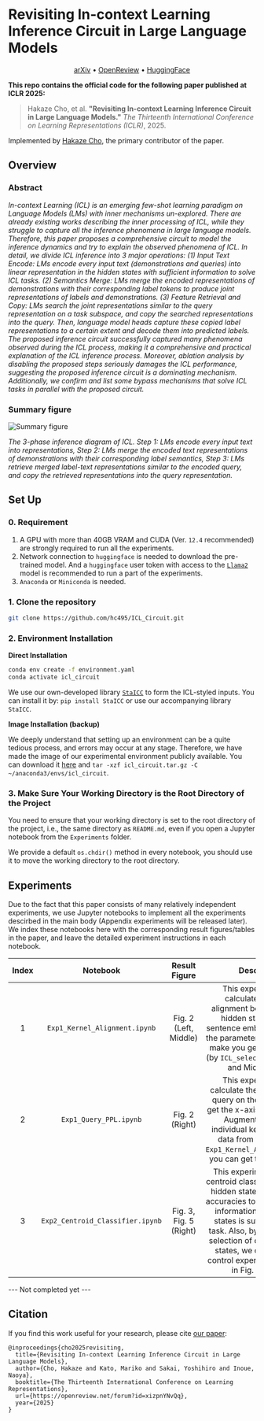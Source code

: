 # Revisiting In-context Learning Inference Circuit in Large Language Models

<p align="center">
  <a href="https://arxiv.org/abs/2410.04468">arXiv</a> •
  <a href="https://openreview.net/forum?id=xizpnYNvQq">OpenReview</a> •
  <a href="https://huggingface.co/papers/2410.04468">HuggingFace</a>
</p>

**This repo contains the official code for the following paper published at ICLR 2025:**

> Hakaze Cho, et al. **"Revisiting In-context Learning Inference Circuit in Large Language Models."** *The Thirteenth International Conference on Learning Representations (ICLR)*, 2025.

Implemented by [Hakaze Cho](https://www.hakaze-c.com/), the primary contributor of the paper.

## Overview

### Abstract

*In-context Learning (ICL) is an emerging few-shot learning paradigm on Language Models (LMs) with inner mechanisms un-explored. There are already existing works describing the inner processing of ICL, while they struggle to capture all the inference phenomena in large language models. Therefore, this paper proposes a comprehensive circuit to model the inference dynamics and try to explain the observed phenomena of ICL. In detail, we divide ICL inference into 3 major operations: (1) Input Text Encode: LMs encode every input text (demonstrations and queries) into linear representation in the hidden states with sufficient information to solve ICL tasks. (2) Semantics Merge: LMs merge the encoded representations of demonstrations with their corresponding label tokens to produce joint representations of labels and demonstrations. (3) Feature Retrieval and Copy: LMs search the joint representations similar to the query representation on a task subspace, and copy the searched representations into the query. Then, language model heads capture these copied label representations to a certain extent and decode them into predicted labels. The proposed inference circuit successfully captured many phenomena observed during the ICL process, making it a comprehensive and practical explanation of the ICL inference process. Moreover, ablation analysis by disabling the proposed steps seriously damages the ICL performance, suggesting the proposed inference circuit is a dominating mechanism. Additionally, we confirm and list some bypass mechanisms that solve ICL tasks in parallel with the proposed circuit.*

### Summary figure

![Summary figure](https://s2.loli.net/2025/01/26/vXt2VD1iYQ7rJIZ.png)

*The 3-phase inference diagram of ICL. Step 1: LMs encode every input text into representations, Step 2: LMs merge the encoded text representations of demonstrations with their corresponding label semantics, Step 3: LMs retrieve merged label-text representations similar to the encoded query, and copy the retrieved representations into the query representation.*

## Set Up

### 0. Requirement

1. A GPU with more than 40GB VRAM and CUDA (Ver. `12.4` recommended) are strongly required to run all the experiments.
2. Network connection to `huggingface` is needed to download the pre-trained model. And a `huggingface` user token with access to the [`Llama2`](https://huggingface.co/meta-llama/Llama-2-7b) model is recommended to run a part of the experiments.
3. `Anaconda` or `Miniconda` is needed.

### 1. Clone the repository

```bash
git clone https://github.com/hc495/ICL_Circuit.git
```

### 2. Environment Installation

**Direct Installation**

```bash
conda env create -f environment.yaml
conda activate icl_circuit
```

We use our own-developed library [`StaICC`](https://github.com/hc495/StaICC) to form the ICL-styled inputs. You can install it by: `pip install StaICC` or use our accompanying library `StaICC`.

**Image Installation (backup)**

We deeply understand that setting up an environment can be a quite tedious process, and errors may occur at any stage. Therefore, we have made the image of our experimental environment publicly available. You can download it [here](https://drive.google.com/file/d/1rOYz4h-jqEQqsivWuzkS6CPoaVjpTdFe/view?usp=sharing) and `tar -xzf icl_circuit.tar.gz -C ~/anaconda3/envs/icl_circuit`.

### 3. Make Sure Your Working Directory is the Root Directory of the Project

You need to ensure that your working directory is set to the root directory of the project, i.e., the same directory as `README.md`, even if you open a Jupyter notebook from the `Experiments` folder.

We provide a default `os.chdir()` method in every notebook, you should use it to move the working directory to the root directory.

## Experiments

Due to the fact that this paper consists of many relatively independent experiments, we use Jupyter notebooks to implement all the experiments descirbed in the main body (Appendix experiments will be released later). We index these notebooks here with the corresponding result figures/tables in the paper, and leave the detailed experiment instructions in each notebook.

| Index | Notebook | Result Figure | Description |
| :---: | :---: | :---: | :---: |
| 1 | `Exp1_Kernel_Alignment.ipynb` | Fig. 2 (Left, Middle) | This experiment is to calculate the kernel alignment between the ICL hidden states and the sentence embedding. Control the parameters differently will make you get the Fig. 2 Left (by `ICL_selected_token_type`) and Middle (by `k`). |
| 2 | `Exp1_Query_PPL.ipynb` | Fig. 2 (Right) | This experiment is to calculate the LM loss of the query on the ICL model, to get the x-axis of Fig. 2 Right. Augmented with the individual kernel alignment data from the results of `Exp1_Kernel_Alignment.ipynb`, you can get the Fig. 2 Right. |
| 3 | `Exp2_Centroid_Classifier.ipynb` | Fig. 3, Fig. 5 (Right) | This experiment is to train centroid classifiers on the ICL hidden states, then test the accuracies to get whether the information in the hidden states is sufficient for ICL task. Also, by controlling the selection of different hidden states, we can conduct a control experiment as shown in Fig. 5 (Right). |

--- Not completed yet ---

## Citation

If you find this work useful for your research, please cite [our paper](https://openreview.net/forum?id=xizpnYNvQq):

```
@inproceedings{cho2025revisiting,
  title={Revisiting In-context Learning Inference Circuit in Large Language Models},
  author={Cho, Hakaze and Kato, Mariko and Sakai, Yoshihiro and Inoue, Naoya},
  booktitle={The Thirteenth International Conference on Learning Representations},
  url={https://openreview.net/forum?id=xizpnYNvQq},
  year={2025}
}
```